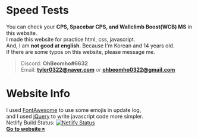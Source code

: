 # Speed Tests

You can check your **CPS, Spacebar CPS, and Wallclimb Boost(WCB) MS** in this website.  
I made this website for practice html, css, javascript.  
And, I am **not good at english**. Because I'm Korean and 14 years old.  
If there are some typos on this website, please message me.  
> Discord: **OhBeomho#6632**  
> Email: **tyler0322@naver.com** or **ohbeomho0322@gmail.com**

# Website Info

I used [FontAwesome](https://fontawesome.com) to use some emojis in update log,  
and I used [jQuery](https://jquery.com) to write javascript code more simpler.  
Netlify Build Status: [![Netlify Status](https://api.netlify.com/api/v1/badges/fbf1cfe4-b37b-4dfc-8694-06dd5cd79d6a/deploy-status)](https://app.netlify.com/sites/cpstest-obho/deploys)  
**[Go to website↗](https://cpstest-obho.netlify.app)**
